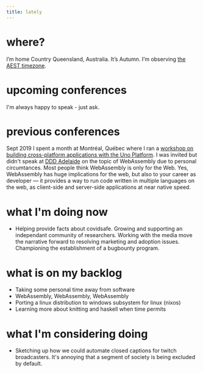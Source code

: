 ```yaml
---
title: lately
---
```


# where?

I’m home Country Queensland, Australia. It’s Autumn. I’m observing [the AEST timezone](https://time.is/Sydney).

# upcoming conferences

I'm always happy to speak - just ask.

# previous conferences

Sept 2019 I spent a month at Montréal, Québec where I ran a [workshop on building cross-platform applications with the Uno Platform](/workshops). I was invited but didn't speak at [DDD Adelaide](https://dddadelaide.com/agenda) on the topic of WebAssembly due to personal circumtances. Most people think WebAssembly is only for the Web. Yes, WebAssembly has huge implications for the web, but also to your career as developer — it provides a way to run code written in multiple languages on the web, as client-side and server-side applications at near native speed. 


# what I'm doing now

- Helping provide facts about covidsafe. Growing and supporting an independant community of researchers. Working with the media move the narrative forward to resolving marketing and adoption issues. Championing the establishment of a bugbounty program.


# what is on my backlog

- Taking some personal time away from software
- WebAssembly, WebAssembly, WebAssembly
- Porting a linux distribution to windows subsystem for linux (nixos)
- Learning more about knitting and haskell when time permits

# what I'm considering doing

- Sketching up how we could automate closed captions for twitch broadcasters. It's annoying that a segment of society is being excluded by default. 

